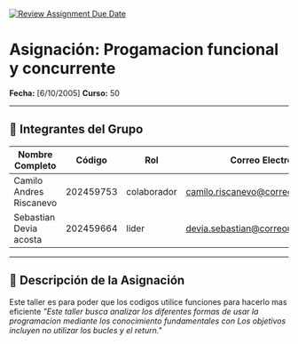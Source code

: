 [![Review Assignment Due Date](https://classroom.github.com/assets/deadline-readme-button-22041afd0340ce965d47ae6ef1cefeee28c7c493a6346c4f15d667ab976d596c.svg)](https://classroom.github.com/a/VHdrC6XT)

# Asignación: Progamacion funcional y concurrente 

**Fecha:** [6/10/2005]
**Curso:** 50

---

## 👥 Integrantes del Grupo

| Nombre Completo         | Código    | Rol          | Correo Electrónico                     |
|-------------------------|-----------|--------------|----------------------------------------|
| Camilo Andres Riscanevo | 202459753 | colaborador  | camilo.riscanevo@correounivalle.edu.co 
| Sebastian Devia acosta  | 202459664 | lider        | devia.sebastian@correounivalle.edu.co  |


---

## 📌 Descripción de la Asignación
Este taller es para poder que los codigos utilice funciones para hacerlo mas eficiente 
*"Este taller busca analizar los diferentes formas de usar la programacion mediante los conocimiento fundamentales con  Los objetivos incluyen no utilizar los bucles y el return."*
